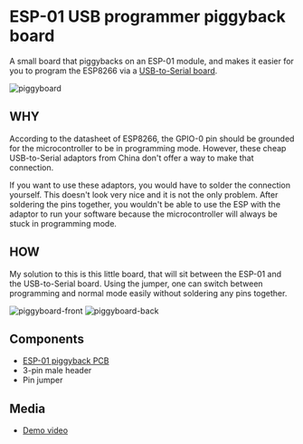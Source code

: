 # ESP-01 USB programmer piggyback board
A small board that piggybacks on an ESP-01 module, and makes it easier for you to program the ESP8266 via a [USB-to-Serial board](https://i.imgur.com/NQs8db6.jpg).

![piggyboard](https://i.imgur.com/TKHBqHe.jpg)

## WHY
According to the datasheet of ESP8266, the GPIO-0 pin should be grounded for the microcontroller to be in programming mode. However, these cheap USB-to-Serial adaptors from China don't offer a way to make that connection.

If you want to use these adaptors, you would have to solder the connection yourself. This doesn't look very nice and it is not the only problem. After soldering the pins together, you wouldn't be able to use the ESP with the adaptor to run your software because the microcontroller will always be stuck in programming mode.

## HOW
My solution to this is this little board, that will sit between the ESP-01 and the USB-to-Serial board. Using the jumper, one can switch between programming and normal mode easily without soldering any pins together.

![piggyboard-front](https://i.imgur.com/hTqsSaa.png)
![piggyboard-back](https://i.imgur.com/F8ppUlS.png)

## Components
* [ESP-01 piggyback PCB](https://oshpark.com/shared_projects/A7Z1UCeJ)
* 3-pin male header
* Pin jumper

## Media
* [Demo video](https://youtu.be/fUgga0gxCAw)

